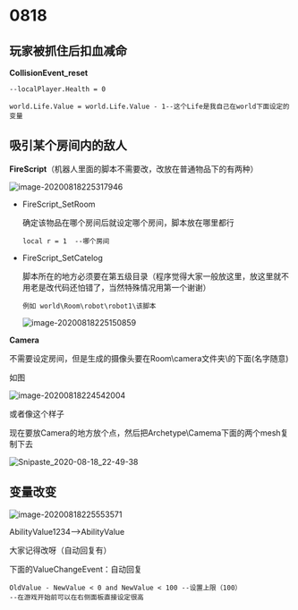 # 0818

  

## 玩家被抓住后扣血减命

**CollisionEvent_reset**

```
--localPlayer.Health = 0

world.Life.Value = world.Life.Value - 1--这个Life是我自己在world下面设定的变量
```

  

## 吸引某个房间内的敌人

**FireScript**（机器人里面的脚本不需要改，改放在普通物品下的有两种）

![image-20200818225317946](C:\Users\ashww\AppData\Roaming\Typora\typora-user-images\image-20200818225317946.png)

+ FireScript_SetRoom

  确定该物品在哪个房间后就设定哪个房间，脚本放在哪里都行

  ```
  local r = 1  --哪个房间
  ```

  

+ FireScript_SetCatelog

  脚本所在的地方必须要在第五级目录（程序觉得大家一般放这里，放这里就不用老是改代码还怕错了，当然特殊情况用第一个谢谢）

  ```
  例如 world\Room\robot\robot1\该脚本
  ```

  ![image-20200818225150859](C:\Users\ashww\AppData\Roaming\Typora\typora-user-images\image-20200818225150859.png)

  

**Camera**

不需要设定房间，但是生成的摄像头要在Room\camera文件夹\的下面(名字随意)

如图

![image-20200818224542004](C:\Users\ashww\AppData\Roaming\Typora\typora-user-images\image-20200818224542004.png)

或者像这个样子

现在要放Camera的地方放个点，然后把Archetype\Camema下面的两个mesh复制下去

![Snipaste_2020-08-18_22-49-38](F:\lls\MyProject\LEARN\2020lls_gamejam\code_learn\Snipaste_2020-08-18_22-49-38.png)



## 变量改变

![image-20200818225553571](C:\Users\ashww\AppData\Roaming\Typora\typora-user-images\image-20200818225553571.png)

AbilityValue1234——>AbilityValue

大家记得改呀（自动回复有）

下面的ValueChangeEvent：自动回复

```
OldValue - NewValue < 0 and NewValue < 100 --设置上限（100）
--在游戏开始前可以在右侧面板直接设定很高
```

